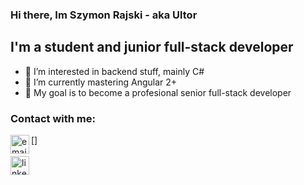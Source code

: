 ### Hi there, Im Szymon Rajski - aka Ultor

## I'm a student and junior full-stack developer
- 👀 I’m interested in backend stuff, mainly C#
- 🌱 I’m currently mastering Angular 2+
- 🥅 My goal is to become a profesional senior full-stack developer

### Contact with me:
[<img align="left" alt="email" width="30px" src="https://www.svgrepo.com/show/33032/email.svg" />]
<br />
<br />
[<img align="left" alt="linkedin" width="30px" src="https://www.svgrepo.com/show/57068/linkedin.svg" />][linkedin]

[linkedin]: https://www.linkedin.com/in/szymon-rajski-73177a21a/
